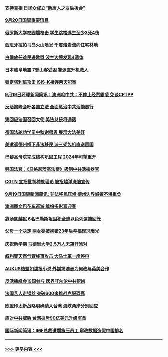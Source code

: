 #### [支持真相 日民众成立“新唐人之友后援会”](../pages/prog202/a103221214.md?t=09201750) 
#### [9月20日国际重要讯息](../pages/prog202/a103221203.md?t=09201750) 
#### [俄罗斯大学校园爆枪击 学生跳楼逃生至少3死4伤](../pages/prog202/a103221128.md?t=09201750) 
#### [西班牙拉帕马岛火山喷发 千度熔岩流向住宅林地](../pages/prog202/a103221068.md?t=09201750) 
#### [白俄放任难民进欧盟 波兰边境发现4遗体](../pages/prog202/a103221044.md?t=09201750) 
#### [日本岐阜地震 7登山客受困 警派直升机救人](../pages/prog202/a103221029.md?t=09201750) 
#### [锁定塔利班攻击 ISIS-K接连两天犯案](../pages/prog202/a103220652.md?t=09201750) 
#### [9月19日环球新闻简讯：澳洲呛中共：不停止经贸霸凌 免谈CPTPP](../pages/prog202/a103220539.md?t=09201750) 
#### [反活摘峰会吁各国立法 全面惩治中共活摘暴行](../pages/prog202/a103220499.md?t=09201750) 
#### [澳回应法国召回大使 美法总统将通话](../pages/prog202/a103220489.md?t=09201750) 
#### [德国法轮功学员中秋谢师恩 展示大法美好](../pages/prog202/a103220466.md?t=09201750) 
#### [美遣返德州桥下非法移民 派三架包机直送回国](../pages/prog202/a103220461.md?t=09201750) 
#### [巴黎圣母院完成结构巩固工程 2024年可望重开](../pages/prog202/a103220427.md?t=09201750) 
#### [韩国法官：《马格尼茨基法案》遏制中共活摘器官](../pages/prog202/a103220318.md?t=09201750) 
#### [CGTN 宣扬批判种族理论 被指越洋洗脑宣传](../pages/prog202/a103220308.md?t=09201750) 
#### [9月19日国际新闻简讯: 非法移民压境 德州边界城镇不堪重负](../pages/prog202/a103220306.md?t=09201750) 
#### [澳洲图文巴花车巡游 缤纷多彩喜迎春](../pages/prog202/a103220268.md?t=09201750) 
#### [靠汤匙越狱 6名巴勒斯坦囚犯全遭以色列逮捕回笼](../pages/prog202/a103220237.md?t=09201750) 
#### [父母一个决定 两女婴被抱错23年后幸福现况曝光](../pages/prog202/a103220230.md?t=09201750) 
#### [庆祝新学期 马德里大学2.5万人无罩开派对](../pages/prog202/a103220217.md?t=09201750) 
#### [叙利亚天然气管线遭攻击 大马士革一度停电](../pages/prog202/a103220151.md?t=09201750) 
#### [AUKUS结盟如谍报小说 外媒揭澳洲为何改与英美合作](../pages/prog202/a103220123.md?t=09201750) 
#### [反活摘峰会19国参与 医界吁勿沦中共帮凶](../pages/prog202/a103219788.md?t=09201750) 
#### [法国艺人走钢丝  突破600米挑战克服恐高](../pages/prog202/a103219983.md?t=09201750) 
#### [欧盟印太新战略明确纳入台湾 海峡两岸分别回应](../pages/prog202/a103219931.md?t=09201750) 
#### [应对中共威胁 台湾拟斥90亿美元升级军备](../pages/prog202/a103218229.md?t=09201750) 
#### [国际新闻简讯：IMF总裁遭爆施压员工 窜改数据造假中国排名](../pages/prog202/a103219219.md?t=09201750) 

----
#### [ >>> 更早内容 <<< ](../indexes/prog202-earlier.md)
